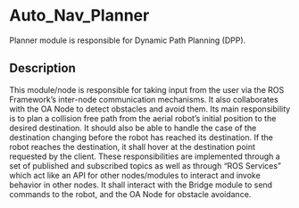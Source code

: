 # Auto_Nav_Planner
Planner module is responsible for Dynamic Path Planning (DPP).

## Description
This module/node is responsible for taking input from the user via the ROS Framework’s 
inter-node communication mechanisms. It also collaborates with the OA Node to detect 
obstacles and avoid them. Its main responsibility is to plan a collision free path from the 
aerial robot’s initial position to the desired destination. It should also be able to handle the 
case of the destination changing before the robot has reached its destination. If the robot 
reaches the destination, it shall hover at the destination point requested by the client. These 
responsibilities are implemented through a set of published and subscribed topics as well as 
through “ROS Services” which act like an API for other nodes/modules to interact and 
invoke behavior in other nodes. It shall interact with the Bridge module to send commands to 
the robot, and the OA Node for obstacle avoidance. 
